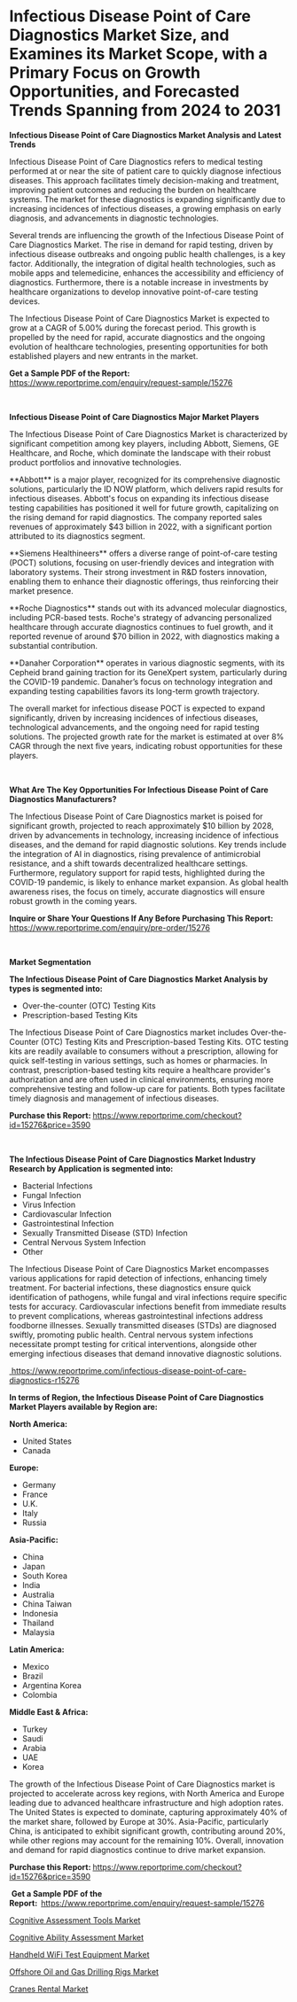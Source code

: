 <p><h1>Infectious Disease Point of Care Diagnostics Market Size, and Examines its Market Scope, with a Primary Focus on Growth Opportunities, and Forecasted Trends Spanning from 2024 to 2031</h1></p><p><strong>Infectious Disease Point of Care Diagnostics Market Analysis and Latest Trends</strong></p>
<p><p>Infectious Disease Point of Care Diagnostics refers to medical testing performed at or near the site of patient care to quickly diagnose infectious diseases. This approach facilitates timely decision-making and treatment, improving patient outcomes and reducing the burden on healthcare systems. The market for these diagnostics is expanding significantly due to increasing incidences of infectious diseases, a growing emphasis on early diagnosis, and advancements in diagnostic technologies.</p><p>Several trends are influencing the growth of the Infectious Disease Point of Care Diagnostics Market. The rise in demand for rapid testing, driven by infectious disease outbreaks and ongoing public health challenges, is a key factor. Additionally, the integration of digital health technologies, such as mobile apps and telemedicine, enhances the accessibility and efficiency of diagnostics. Furthermore, there is a notable increase in investments by healthcare organizations to develop innovative point-of-care testing devices.</p><p>The Infectious Disease Point of Care Diagnostics Market is expected to grow at a CAGR of 5.00% during the forecast period. This growth is propelled by the need for rapid, accurate diagnostics and the ongoing evolution of healthcare technologies, presenting opportunities for both established players and new entrants in the market.</p></p>
<p><strong>Get a Sample PDF of the Report:&nbsp;</strong> <a href="https://www.reportprime.com/enquiry/request-sample/15276?utm_campaign=84&utm_medium=2&utm_source=Github&utm_content=ia&utm_term=29112024&utm_id=infectious-disease-point-of-care-diagnostics">https://www.reportprime.com/enquiry/request-sample/15276</a></p>
<p>&nbsp;</p>
<p><strong>Infectious Disease Point of Care Diagnostics Major Market Players</strong></p>
<p><p>The Infectious Disease Point of Care Diagnostics Market is characterized by significant competition among key players, including Abbott, Siemens, GE Healthcare, and Roche, which dominate the landscape with their robust product portfolios and innovative technologies.</p><p>**Abbott** is a major player, recognized for its comprehensive diagnostic solutions, particularly the ID NOW platform, which delivers rapid results for infectious diseases. Abbott's focus on expanding its infectious disease testing capabilities has positioned it well for future growth, capitalizing on the rising demand for rapid diagnostics. The company reported sales revenues of approximately $43 billion in 2022, with a significant portion attributed to its diagnostics segment.</p><p>**Siemens Healthineers** offers a diverse range of point-of-care testing (POCT) solutions, focusing on user-friendly devices and integration with laboratory systems. Their strong investment in R&D fosters innovation, enabling them to enhance their diagnostic offerings, thus reinforcing their market presence.</p><p>**Roche Diagnostics** stands out with its advanced molecular diagnostics, including PCR-based tests. Roche's strategy of advancing personalized healthcare through accurate diagnostics continues to fuel growth, and it reported revenue of around $70 billion in 2022, with diagnostics making a substantial contribution.</p><p>**Danaher Corporation** operates in various diagnostic segments, with its Cepheid brand gaining traction for its GeneXpert system, particularly during the COVID-19 pandemic. Danaher’s focus on technology integration and expanding testing capabilities favors its long-term growth trajectory.</p><p>The overall market for infectious disease POCT is expected to expand significantly, driven by increasing incidences of infectious diseases, technological advancements, and the ongoing need for rapid testing solutions. The projected growth rate for the market is estimated at over 8% CAGR through the next five years, indicating robust opportunities for these players.</p></p>
<p>&nbsp;</p>
<p><strong>What Are The Key Opportunities For Infectious Disease Point of Care Diagnostics Manufacturers?</strong></p>
<p><p>The Infectious Disease Point of Care Diagnostics market is poised for significant growth, projected to reach approximately $10 billion by 2028, driven by advancements in technology, increasing incidence of infectious diseases, and the demand for rapid diagnostic solutions. Key trends include the integration of AI in diagnostics, rising prevalence of antimicrobial resistance, and a shift towards decentralized healthcare settings. Furthermore, regulatory support for rapid tests, highlighted during the COVID-19 pandemic, is likely to enhance market expansion. As global health awareness rises, the focus on timely, accurate diagnostics will ensure robust growth in the coming years.</p></p>
<p><strong>Inquire or Share Your Questions If Any Before Purchasing This Report:</strong> <a href="https://www.reportprime.com/enquiry/pre-order/15276?utm_campaign=84&utm_medium=2&utm_source=Github&utm_content=ia&utm_term=29112024&utm_id=infectious-disease-point-of-care-diagnostics">https://www.reportprime.com/enquiry/pre-order/15276</a></p>
<p>&nbsp;</p>
<p><strong>Market Segmentation</strong></p>
<p><strong>The Infectious Disease Point of Care Diagnostics Market Analysis by types is segmented into:</strong></p>
<p><ul><li>Over-the-counter (OTC) Testing Kits</li><li>Prescription-based Testing Kits</li></ul></p>
<p><p>The Infectious Disease Point of Care Diagnostics market includes Over-the-Counter (OTC) Testing Kits and Prescription-based Testing Kits. OTC testing kits are readily available to consumers without a prescription, allowing for quick self-testing in various settings, such as homes or pharmacies. In contrast, prescription-based testing kits require a healthcare provider's authorization and are often used in clinical environments, ensuring more comprehensive testing and follow-up care for patients. Both types facilitate timely diagnosis and management of infectious diseases.</p></p>
<p><strong>Purchase this Report:&nbsp;</strong><a href="https://www.reportprime.com/checkout?id=15276&price=3590&utm_campaign=84&utm_medium=2&utm_source=Github&utm_content=ia&utm_term=29112024&utm_id=infectious-disease-point-of-care-diagnostics">https://www.reportprime.com/checkout?id=15276&price=3590</a></p>
<p>&nbsp;</p>
<p><strong>The Infectious Disease Point of Care Diagnostics Market Industry Research by Application is segmented into:</strong></p>
<p><ul><li>Bacterial Infections</li><li>Fungal Infection</li><li>Virus Infection</li><li>Cardiovascular Infection</li><li>Gastrointestinal Infection</li><li>Sexually Transmitted Disease (STD) Infection</li><li>Central Nervous System Infection</li><li>Other</li></ul></p>
<p><p>The Infectious Disease Point of Care Diagnostics Market encompasses various applications for rapid detection of infections, enhancing timely treatment. For bacterial infections, these diagnostics ensure quick identification of pathogens, while fungal and viral infections require specific tests for accuracy. Cardiovascular infections benefit from immediate results to prevent complications, whereas gastrointestinal infections address foodborne illnesses. Sexually transmitted diseases (STDs) are diagnosed swiftly, promoting public health. Central nervous system infections necessitate prompt testing for critical interventions, alongside other emerging infectious diseases that demand innovative diagnostic solutions.</p></p>
<p><a href="https://www.reportprime.com/infectious-disease-point-of-care-diagnostics-r15276?utm_campaign=84&utm_medium=2&utm_source=Github&utm_content=ia&utm_term=29112024&utm_id=infectious-disease-point-of-care-diagnostics">&nbsp;https://www.reportprime.com/infectious-disease-point-of-care-diagnostics-r15276</a></p>
<p><strong>In terms of Region, the Infectious Disease Point of Care Diagnostics Market Players available by Region are:</strong></p>
<p>
    <p> <strong> North America: </strong>
        <ul>
            <li>United States</li>
            <li>Canada</li>
        </ul>
        </p> 
    <p> <strong> Europe: </strong>
        <ul>
            <li>Germany</li>
            <li>France</li>
            <li>U.K.</li>
            <li>Italy</li>
            <li>Russia</li>
        </ul>
        </p> 
    <p> <strong> Asia-Pacific: </strong>
        <ul>
            <li>China</li>
            <li>Japan</li>
            <li>South Korea</li>
            <li>India</li>
            <li>Australia</li>
            <li>China Taiwan</li>
            <li>Indonesia</li>
            <li>Thailand</li>
            <li>Malaysia</li>
        </ul>
        </p> 
    <p> <strong> Latin America: </strong>
        <ul>
            <li>Mexico</li>
            <li>Brazil</li>
            <li>Argentina Korea</li>
            <li>Colombia</li>
        </ul>
        </p> 
    <p> <strong> Middle East & Africa: </strong>
        <ul>
            <li>Turkey</li>
            <li>Saudi</li>
            <li>Arabia</li>
            <li>UAE</li>
            <li>Korea</li>
        </ul>
    </p>
    </p>
<p><p>The growth of the Infectious Disease Point of Care Diagnostics market is projected to accelerate across key regions, with North America and Europe leading due to advanced healthcare infrastructure and high adoption rates. The United States is expected to dominate, capturing approximately 40% of the market share, followed by Europe at 30%. Asia-Pacific, particularly China, is anticipated to exhibit significant growth, contributing around 20%, while other regions may account for the remaining 10%. Overall, innovation and demand for rapid diagnostics continue to drive market expansion.</p></p>
<p><strong>Purchase this Report: </strong><a href="https://www.reportprime.com/checkout?id=15276&price=3590&utm_campaign=84&utm_medium=2&utm_source=Github&utm_content=ia&utm_term=29112024&utm_id=infectious-disease-point-of-care-diagnostics">https://www.reportprime.com/checkout?id=15276&price=3590</a></p>
<p>&nbsp;<strong>Get a Sample PDF of the Report:&nbsp;&nbsp;</strong><a href="https://www.reportprime.com/enquiry/request-sample/15276?utm_campaign=84&utm_medium=2&utm_source=Github&utm_content=ia&utm_term=29112024&utm_id=infectious-disease-point-of-care-diagnostics">https://www.reportprime.com/enquiry/request-sample/15276</a></p>
<p><strong></strong></p>
<p><p><a href="https://www.linkedin.com/pulse/projected-growth-cognitive-assessment-tools-market-anticipating-zdwie?utm_campaign=84&utm_medium=2&utm_source=Github&utm_content=ia&utm_term=29112024&utm_id=infectious-disease-point-of-care-diagnostics">Cognitive Assessment Tools Market</a></p><p><a href="https://www.linkedin.com/pulse/impressive-size-global-cognitive-ability-assessment-market-5o1ke?utm_campaign=84&utm_medium=2&utm_source=Github&utm_content=ia&utm_term=29112024&utm_id=infectious-disease-point-of-care-diagnostics">Cognitive Ability Assessment Market</a></p><p><a href="https://issuu.com/reportprime-2/docs/handheld-wifi-test-equipment-market-size-2030.pptx?utm_campaign=84&utm_medium=2&utm_source=Github&utm_content=ia&utm_term=29112024&utm_id=infectious-disease-point-of-care-diagnostics">Handheld WiFi Test Equipment Market</a></p><p><a href="https://issuu.com/reportprime-2/docs/offshore-oil-and-gas-drilling-rigs-market-size-203?utm_campaign=84&utm_medium=2&utm_source=Github&utm_content=ia&utm_term=29112024&utm_id=infectious-disease-point-of-care-diagnostics">Offshore Oil and Gas Drilling Rigs Market</a></p><p><a href="https://github.com/jontyhinseyxe/Market-Research-Report-List-1/blob/main/cranes-rental-market.md?utm_campaign=84&utm_medium=2&utm_source=Github&utm_content=ia&utm_term=29112024&utm_id=infectious-disease-point-of-care-diagnostics">Cranes Rental Market</a></p></p>